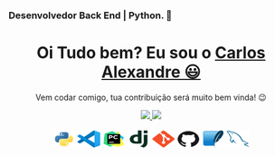 ### Desenvolvedor Back End | Python. 👋

<div>
  
  <h1 align="center">
    Oi Tudo bem? Eu sou o 
    <a href="https://www.linkedin.com/in/carlos-alexandre-a2b6ab235/">Carlos Alexandre 😃️</a>
  </h1>
   <p align="center">
    Vem codar comigo, tua contribuição será muito bem vinda! 😉️
  </p>
  
</div>

<div align="center">
  <a href="https://github.com/CarlosAlexandre197">
    <img height="150em" src="https://github-readme-stats.vercel.app/api?username=CarlosAlexandre197&count_private=true&include_all_commits=true&show_icons=true&theme=dracula&hide_border=false&show_owner=true"/>
    <img height="150em" src="https://github-readme-stats.vercel.app/api/top-langs/?username=CarlosAlexandre197&theme=dracula&hide_border=false&&layout=compact"/>
  </a>
</div>

<div align="center" valign="top"><br>
  <img align="center" alt="Isa-Python" height="30" width="40" src="https://raw.githubusercontent.com/devicons/devicon/master/icons/python/python-original.svg">
  <img align="center" alt="Isa-vscode" height="30" width="40" src="https://raw.githubusercontent.com/devicons/devicon/master/icons/vscode/vscode-original.svg">
  <img align="center" alt="Isa-pycharm" height="30" width="40" src="https://raw.githubusercontent.com/devicons/devicon/master/icons/pycharm/pycharm-original.svg">
  <img align="center" alt="Isa-django" height="30" width="40" src="https://raw.githubusercontent.com/devicons/devicon/master/icons/django/django-plain.svg">
  <img align="center" alt="Isa-git" height="30" width="40" src="https://raw.githubusercontent.com/devicons/devicon/master/icons/git/git-plain.svg">
  <img align="center" alt="Isa-github" height="30" width="40" src="https://raw.githubusercontent.com/devicons/devicon/master/icons/github/github-original.svg">
  <img align="center" alt="Isa-sqlite" height="30" width="40" src="https://raw.githubusercontent.com/devicons/devicon/master/icons/sqlite/sqlite-original.svg">
  <img align="center" alt="Isa-mysql" height="30" width="40" src="https://raw.githubusercontent.com/devicons/devicon/master/icons/mysql/mysql-original.svg">
  
  </div><br>



 
